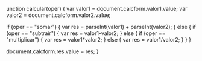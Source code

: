 unction calcular(oper) {
   var valor1 = document.calcform.valor1.value;
   var valor2 = document.calcform.valor2.value;

   if (oper == "somar") {
      var res = parseInt(valor1) + parseInt(valor2);
   } else {
      if (oper == "subtrair") {
         var res = valor1-valor2;
      } else {
         if (oper == "multiplicar") {
            var res = valor1*valor2;
         } else {
            var res = valor1/valor2;
         }
      }
   }

   document.calcform.res.value = res;
}
